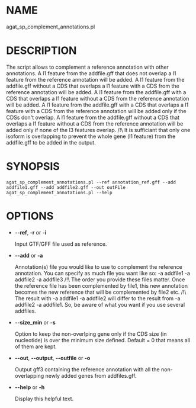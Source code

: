 # NAME

agat\_sp\_complement\_annotations.pl

# DESCRIPTION

The script allows to complement a reference annotation with other annotations.
A l1 feature from the addfile.gff that does not overlap a l1 feature from the reference annotation will be added.
A l1 feature from the addfile.gff without a CDS that overlaps a l1 feature with a CDS from the reference annotation will be added.
A l1 feature from the addfile.gff with a CDS that overlaps a l1 feature without a CDS from the reference annotation will be added.
A l1 feature from the addfile.gff with a CDS that overlaps a l1 feature with a CDS from the reference annotation will be added only if the CDSs don't overlap.
A l1 feature from the addfile.gff without a CDS that overlaps a l1 feature without a CDS from the reference annotation will be added only if none of the l3 features overlap.
/!\\ It is sufficiant that only one isoform is overlapping to prevent the whole gene (l1 feature) from the addfile.gff to be added in the output.

# SYNOPSIS

```
agat_sp_complement_annotations.pl --ref annotation_ref.gff --add addfile1.gff --add addfile2.gff --out outFile
agat_sp_complement_annotations.pl --help
```

# OPTIONS

- **--ref**,  **-r** or **-i**

    Input GTF/GFF file used as reference.

- **--add** or **-a**

    Annotation(s) file you would like to use to complement the reference annotation. You can specify as much file you want like so: -a addfile1 -a addfile2 -a addfile3
    /!\\ The order you provide these files matter. Once the reference file has been complemented by file1, this new annotation becomes the new reference that will be complemented by file2 etc.
    /!\\ The result with -a addfile1 -a addfile2 will differ to the result from -a addfile2 -a addfile1. So, be aware of what you want if you use several addfiles.

- **--size\_min** or **-s**

    Option to keep the non-overlping gene only if the CDS size (in nucleotide) is over the minimum size defined. Default = 0 that means all of them are kept.

- **--out**, **--output**, **--outfile** or **-o**

    Output gff3 containing the reference annotation with all the non-overlapping newly added genes from addfiles.gff.

- **--help** or **-h**

    Display this helpful text.

